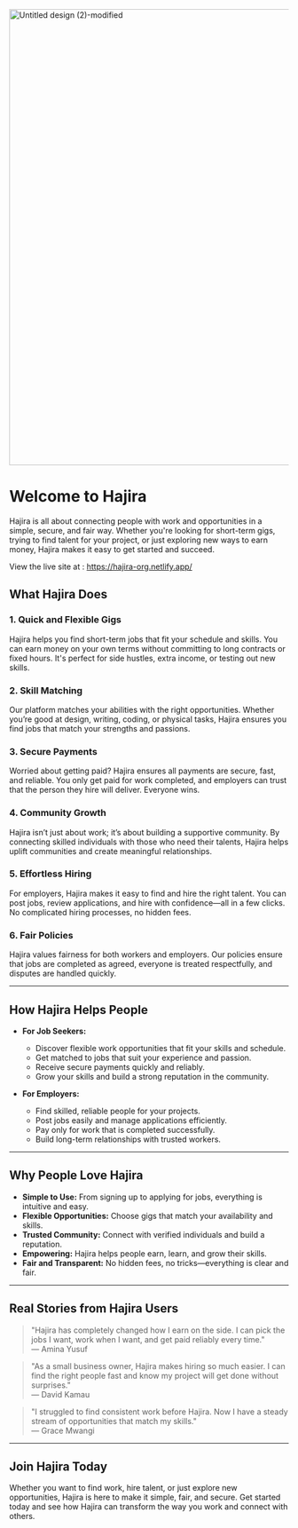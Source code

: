 
<img width="1080" height="822" alt="Untitled design (2)-modified" src="https://github.com/user-attachments/assets/b87ce209-5301-432c-b007-f15d802c15a4" />


# Welcome to Hajira

Hajira is all about connecting people with work and opportunities in a simple, secure, and fair way. Whether you're looking for short-term gigs, trying to find talent for your project, or just exploring new ways to earn money, Hajira makes it easy to get started and succeed.

View the live site at : https://hajira-org.netlify.app/

## What Hajira Does

### 1. Quick and Flexible Gigs
Hajira helps you find short-term jobs that fit your schedule and skills. You can earn money on your own terms without committing to long contracts or fixed hours. It's perfect for side hustles, extra income, or testing out new skills.

### 2. Skill Matching
Our platform matches your abilities with the right opportunities. Whether you’re good at design, writing, coding, or physical tasks, Hajira ensures you find jobs that match your strengths and passions.

### 3. Secure Payments
Worried about getting paid? Hajira ensures all payments are secure, fast, and reliable. You only get paid for work completed, and employers can trust that the person they hire will deliver. Everyone wins.

### 4. Community Growth
Hajira isn’t just about work; it’s about building a supportive community. By connecting skilled individuals with those who need their talents, Hajira helps uplift communities and create meaningful relationships.

### 5. Effortless Hiring
For employers, Hajira makes it easy to find and hire the right talent. You can post jobs, review applications, and hire with confidence—all in a few clicks. No complicated hiring processes, no hidden fees.

### 6. Fair Policies
Hajira values fairness for both workers and employers. Our policies ensure that jobs are completed as agreed, everyone is treated respectfully, and disputes are handled quickly.

---

## How Hajira Helps People

- **For Job Seekers:**  
  - Discover flexible work opportunities that fit your skills and schedule.  
  - Get matched to jobs that suit your experience and passion.  
  - Receive secure payments quickly and reliably.  
  - Grow your skills and build a strong reputation in the community.  

- **For Employers:**  
  - Find skilled, reliable people for your projects.  
  - Post jobs easily and manage applications efficiently.  
  - Pay only for work that is completed successfully.  
  - Build long-term relationships with trusted workers.  

---

## Why People Love Hajira

- **Simple to Use:** From signing up to applying for jobs, everything is intuitive and easy.  
- **Flexible Opportunities:** Choose gigs that match your availability and skills.  
- **Trusted Community:** Connect with verified individuals and build a reputation.  
- **Empowering:** Hajira helps people earn, learn, and grow their skills.  
- **Fair and Transparent:** No hidden fees, no tricks—everything is clear and fair.  

---

## Real Stories from Hajira Users

> "Hajira has completely changed how I earn on the side. I can pick the jobs I want, work when I want, and get paid reliably every time."  
> — Amina Yusuf

> "As a small business owner, Hajira makes hiring so much easier. I can find the right people fast and know my project will get done without surprises."  
> — David Kamau

> "I struggled to find consistent work before Hajira. Now I have a steady stream of opportunities that match my skills."  
> — Grace Mwangi

---

## Join Hajira Today

Whether you want to find work, hire talent, or just explore new opportunities, Hajira is here to make it simple, fair, and secure. Get started today and see how Hajira can transform the way you work and connect with others.
